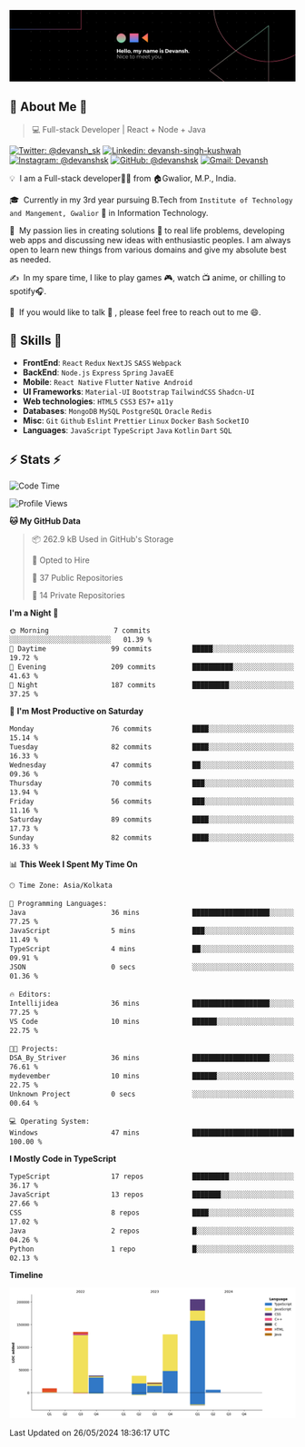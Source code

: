 ![Banner](./Devansh%20Singh%20Banner.png)

## 👋 About Me 👋

> 💻 Full-stack Developer | React + Node + Java

[![Twitter: @devansh_sk](https://img.shields.io/twitter/follow/devansh_sk?style=social)](https://twitter.com/devansh_sk)
[![Linkedin: devansh-singh-kushwah](https://img.shields.io/badge/-Devansh%20Singh%20Kushwah-blue?style=flat-square&logo=Linkedin&logoColor=white&link=https://www.linkedin.com/in/devanshsk/)](https://www.linkedin.com/in/devanshsk/)
[![Instagram: @devanshsk](https://img.shields.io/badge/-devanshsk-E4405F?style=flat-square&logo=instagram&logoColor=white)](https://instagram.com/devanshsk)
[![GitHub: @devanshsk](https://img.shields.io/github/followers/devanshsk?label=follow&style=social)](https://github.com/devanshsk)
[![Gmail: Devansh](https://img.shields.io/badge/Gmail-D14836?style=flat-square&logo=gmail&logoColor=white)](mailto:work.devanshsk@gmail.com)

💡 &nbsp;I am a Full-stack developer🧑‍💻 from 🏠Gwalior, M.P., India.

🎓 &nbsp;Currently in my 3rd year pursuing B.Tech from `Institute of Technology and Mangement, Gwalior` 🏫 in Information Technology.

🌱 &nbsp;My passion lies in creating solutions 🚩 to real life problems, developing web apps and discussing new ideas with enthusiastic peoples.
I am always open to learn new things from various domains and give my absolute best as needed.

✍️ &nbsp;In my spare time, I like to play games 🎮, watch 📺 anime, or chilling to spotify🎧.

💬 &nbsp;If you would like to talk 👋 , please feel free to reach out to me 😄.

##  🎉 Skills  🎉
- **FrontEnd**: `React` `Redux` `NextJS` `SASS` `Webpack`
- **BackEnd**: `Node.js` `Express` `Spring` `JavaEE`
- **Mobile**: `React Native` `Flutter` `Native Android`
- **UI Frameworks**: `Material-UI` `Bootstrap` `TailwindCSS` `Shadcn-UI`
- **Web technologies**: `HTML5` `CSS3` `ES7+` `a11y`
- **Databases**: `MongoDB` `MySQL` `PostgreSQL` `Oracle` `Redis`
- **Misc**: `Git` `Github` `Eslint` `Prettier` `Linux` `Docker` `Bash` `SocketIO`
- **Languages**: `JavaScript` `TypeScript` `Java` `Kotlin` `Dart` `SQL`

## ⚡ Stats ⚡
<!--START_SECTION:waka-->
![Code Time](http://img.shields.io/badge/Code%20Time-156%20hrs%203%20mins-blue)

![Profile Views](http://img.shields.io/badge/Profile%20Views-0-blue)

**🐱 My GitHub Data** 

> 📦 262.9 kB Used in GitHub's Storage 
 > 
> 💼 Opted to Hire
 > 
> 📜 37 Public Repositories 
 > 
> 🔑 14 Private Repositories 
 > 
**I'm a Night 🦉** 

```text
🌞 Morning                7 commits           ░░░░░░░░░░░░░░░░░░░░░░░░░   01.39 % 
🌆 Daytime                99 commits          █████░░░░░░░░░░░░░░░░░░░░   19.72 % 
🌃 Evening                209 commits         ██████████░░░░░░░░░░░░░░░   41.63 % 
🌙 Night                  187 commits         █████████░░░░░░░░░░░░░░░░   37.25 % 
```
📅 **I'm Most Productive on Saturday** 

```text
Monday                   76 commits          ████░░░░░░░░░░░░░░░░░░░░░   15.14 % 
Tuesday                  82 commits          ████░░░░░░░░░░░░░░░░░░░░░   16.33 % 
Wednesday                47 commits          ██░░░░░░░░░░░░░░░░░░░░░░░   09.36 % 
Thursday                 70 commits          ███░░░░░░░░░░░░░░░░░░░░░░   13.94 % 
Friday                   56 commits          ███░░░░░░░░░░░░░░░░░░░░░░   11.16 % 
Saturday                 89 commits          ████░░░░░░░░░░░░░░░░░░░░░   17.73 % 
Sunday                   82 commits          ████░░░░░░░░░░░░░░░░░░░░░   16.33 % 
```


📊 **This Week I Spent My Time On** 

```text
🕑︎ Time Zone: Asia/Kolkata

💬 Programming Languages: 
Java                     36 mins             ███████████████████░░░░░░   77.25 % 
JavaScript               5 mins              ███░░░░░░░░░░░░░░░░░░░░░░   11.49 % 
TypeScript               4 mins              ██░░░░░░░░░░░░░░░░░░░░░░░   09.91 % 
JSON                     0 secs              ░░░░░░░░░░░░░░░░░░░░░░░░░   01.36 % 

🔥 Editors: 
Intellijidea             36 mins             ███████████████████░░░░░░   77.25 % 
VS Code                  10 mins             ██████░░░░░░░░░░░░░░░░░░░   22.75 % 

🐱‍💻 Projects: 
DSA_By_Striver           36 mins             ███████████████████░░░░░░   76.61 % 
mydevember               10 mins             ██████░░░░░░░░░░░░░░░░░░░   22.75 % 
Unknown Project          0 secs              ░░░░░░░░░░░░░░░░░░░░░░░░░   00.64 % 

💻 Operating System: 
Windows                  47 mins             █████████████████████████   100.00 % 
```

**I Mostly Code in TypeScript** 

```text
TypeScript               17 repos            █████████░░░░░░░░░░░░░░░░   36.17 % 
JavaScript               13 repos            ███████░░░░░░░░░░░░░░░░░░   27.66 % 
CSS                      8 repos             ████░░░░░░░░░░░░░░░░░░░░░   17.02 % 
Java                     2 repos             █░░░░░░░░░░░░░░░░░░░░░░░░   04.26 % 
Python                   1 repo              █░░░░░░░░░░░░░░░░░░░░░░░░   02.13 % 
```



**Timeline**

![Lines of Code chart](https://raw.githubusercontent.com/DevanshSK/DevanshSK/main/assets/bar_graph.png)


 Last Updated on 26/05/2024 18:36:17 UTC
<!--END_SECTION:waka-->

